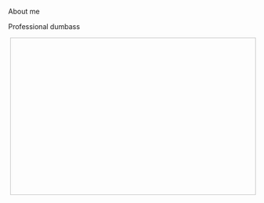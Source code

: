 About me

Professional dumbass

<p><img align="right" tsrc="https://github.com/ragej4x/ragej4x/blob/main/nyan-cat-60fps.gif" width="500" height="320"/></p>
